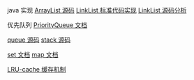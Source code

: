 java
实现
[ArrayList 源码](http://developer.classpath.org/doc/java/util/ArrayList-source.html)
[LinkList 标准代码实现](https://www.geeksforgeeks.org/implementing-a-linked-list-in-java-using-class/)
[LinkList 源码分析](http://developer.classpath.org/doc/java/util/LinkedList-source.html)

优先队列
[PriorityQueue 文档](https://docs.oracle.com/javase/10/docs/api/java/util/PriorityQueue.html)

[queue 源码](http://fuseyism.com/classpath/doc/java/util/Queue-source.html)
[stack 源码](http://developer.classpath.org/doc/java/util/Stack-source.html)

[set 文档](https://docs.oracle.com/en/java/javase/12/docs/api/java.base/java/util/Set.html)
[map 文档](https://docs.oracle.com/en/java/javase/12/docs/api/java.base/java/util/Map.html)

[LRU-cache 缓存机制](https://leetcode-cn.com/problems/lru-cache/)